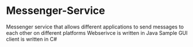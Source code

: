 # Messenger-Service
Messenger service that allows different applications to send messages to each other on different platforms
Webserivce is written in Java
Sample GUI client is written in C#
